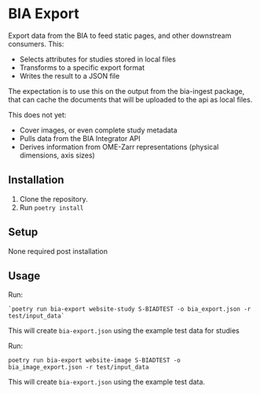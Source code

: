 BIA Export
==========

Export data from the BIA to feed static pages, and other downstream consumers. This:

* Selects attributes for studies stored in local files
* Transforms to a specific export format
* Writes the result to a JSON file

The expectation is to use this on the output from the bia-ingest package, that can cache the documents that will be uploaded to the api as local files.

This does not yet:

* Cover images, or even complete study metadata
* Pulls data from the BIA Integrator API
* Derives information from OME-Zarr representations (physical dimensions, axis sizes)
 
Installation
------------

1. Clone the repository.
2. Run `poetry install`

Setup
-----

None required post installation

Usage
-----

Run:

    `poetry run bia-export website-study S-BIADTEST -o bia_export.json -r test/input_data` 

This will create `bia-export.json` using the example test data for studies


Run:
    
    poetry run bia-export website-image S-BIADTEST -o bia_image_export.json -r test/input_data 

This will create `bia-export.json` using the example test data.